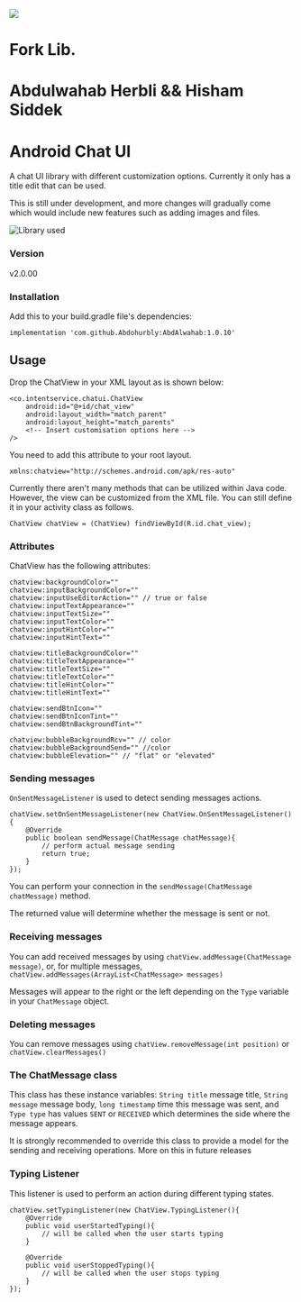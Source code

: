 [![](https://jitpack.io/v/Abdohurbly/AbdAlwahab.svg)](https://jitpack.io/#Abdohurbly/AbdAlwahab)

# Fork Lib.
# Abdulwahab Herbli && Hisham Siddek
# Android Chat UI

A chat UI library with different customization options. Currently it only has a title edit that can be used.

This is still under development, and more changes will gradually come which would include new features such as adding images and files.

![Library used](http://res.cloudinary.com/duswj2lve/image/upload/v1479837904/chatui_k3diqq.png)

### Version
v2.0.00

### Installation

Add this to your build.gradle file's dependencies:

    implementation 'com.github.Abdohurbly:AbdAlwahab:1.0.10'

## Usage
Drop the ChatView in your XML layout as is shown below:

```
<co.intentservice.chatui.ChatView
	android:id="@+id/chat_view"
	android:layout_width="match_parent"
	android:layout_height="match_parents"
	<!-- Insert customisation options here -->
/>
```

You need to add this attribute to your root layout.

```
xmlns:chatview="http://schemes.android.com/apk/res-auto"
```

Currently there aren't many methods that can be utilized within Java code. However, the view can
be customized from the XML file. You can still define it in your activity class as follows.

```
ChatView chatView = (ChatView) findViewById(R.id.chat_view);
```

### Attributes

ChatView has the following attributes:

```
chatview:backgroundColor=""
chatview:inputBackgroundColor=""
chatview:inputUseEditorAction="" // true or false
chatview:inputTextAppearance=""
chatview:inputTextSize=""
chatview:inputTextColor=""
chatview:inputHintColor=""
chatview:inputHintText=""

chatview:titleBackgroundColor=""
chatview:titleTextAppearance=""
chatview:titleTextSize=""
chatview:titleTextColor=""
chatview:titleHintColor=""
chatview:titleHintText=""

chatview:sendBtnIcon="" 
chatview:sendBtnIconTint=""
chatview:sendBtnBackgroundTint=""

chatview:bubbleBackgroundRcv="" // color
chatview:bubbleBackgroundSend="" //color
chatview:bubbleElevation="" // "flat" or "elevated"

```

### Sending messages

`OnSentMessageListener` is used to detect sending messages actions.

```
chatView.setOnSentMessageListener(new ChatView.OnSentMessageListener(){
	@Override
	public boolean sendMessage(ChatMessage chatMessage){
		// perform actual message sending 
		return true;
	}
});
```


You can perform your connection in the `sendMessage(ChatMessage chatMessage)` method.

The returned value will determine whether the message is sent or not.

### Receiving messages

You can add received messages by using `chatView.addMessage(ChatMessage message)`, or, for multiple
messages, `chatView.addMessages(ArrayList<ChatMessage> messages)`

Messages will appear to the right or the left depending on the `Type` variable in your `ChatMessage` object.

### Deleting messages

You can remove messages using `chatView.removeMessage(int position)` or `chatView.clearMessages()`

### The ChatMessage class

This class has these instance variables:
`String title` message title,
`String message` message body,
`long timestamp` time this message was sent, and
`Type type` has values `SENT` or `RECEIVED` which determines the side where the message appears.

It is strongly recommended to override this class to provide a model for the sending and receiving
operations. More on this in future releases

### Typing Listener

This listener is used to perform an action during different typing states.

```
chatView.setTypingListener(new ChatView.TypingListener(){
	@Override
	public void userStartedTyping(){
		// will be called when the user starts typing
	}
	
	@Override
	public void userStoppedTyping(){
		// will be called when the user stops typing
	}
});
```

